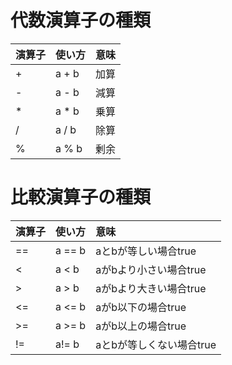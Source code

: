 # 代数演算子の種類
| 演算子	| 使い方 |	意味 |
|:---|:---|:---|
| + | a + b	| 加算 |
| -	| a - b | 減算 |
| *	| a * b |	乗算 |
| / |	a / b |	除算 |
| % |	a % b |	剰余 |

# 比較演算子の種類
| 演算子	| 使い方 |	意味 |
|:---|:---|:---|
| == |	a == b | aとbが等しい場合true |
| < |	a < b |	aがbより小さい場合true |
| >	| a > b	| aがbより大きい場合true |
| <= | a <= b |	aがb以下の場合true |
| >= | a >= b |	aがb以上の場合true |
| != | a!= b | aとbが等しくない場合true |
